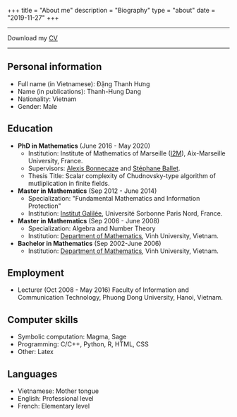 +++
title = "About me"
description = "Biography"
type = "about"
date = "2019-11-27"
+++
***
Download my <a href="files/CV-T.HungDANG.pdf">CV</a>
***
## Personal information
* Full name (in Vietnamese): Đặng Thanh Hưng
* Name (in publications): Thanh-Hung Dang 
* Nationality: Vietnam
* Gender: Male
## Education
* **PhD in Mathematics** (June 2016 - May 2020)
    - Institution: Institute of Mathematics of Marseille ([I2M](http://www.i2m.univ-amu.fr)), Aix-Marseille University, France.
    - Supervisors: [Alexis Bonnecaze](http://alexis.bonnecaze.perso.luminy.univ-amu.fr/) and [Stéphane Ballet](http://iml.univ-mrs.fr/~ballet/).
    - Thesis Title: Scalar complexity of Chudnovsky-type algorithm of mutliplication in finite fields.
* **Master in Mathematics** (Sep 2012 - June 2014)
    - Specialization: "Fundamental Mathematics and Information Protection" 
    - Institution: [Institut Galilée](https://galilee.univ-paris13.fr/), Université Sorbonne Paris Nord, France.
* **Master in Mathematics** (Sep 2006 - June 2008)
    - Specialization: Algebra and Number Theory
    - Institution: [Department of Mathematics](http://math.vinhuni.edu.vn/), Vinh University, Vietnam.
* **Bachelor in Mathematics** (Sep 2002-June 2006)
    - Institution: [Department of Mathematics](http://math.vinhuni.edu.vn/), Vinh University, Vietnam.
## Employment 
* Lecturer (Oct 2008 - May 2016)
    Faculty of Information and Communication Technology, Phuong Dong University, Hanoi, Vietnam. 
## Computer skills
* Symbolic computation: Magma, Sage
* Programming: C/C++, Python, R, HTML, CSS
* Other: Latex
## Languages 
* Vietnamese: Mother tongue
* English: Professional level
* French: Elementary level



